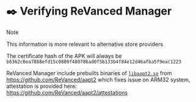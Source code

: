 # ✒️ Verifying ReVanced Manager

> [!NOTE]
> This information is more relevant to alternative store providers

The certificate hash of the APK will always be `b6362c6ea7888efd15c0800f480786ad0f5b133b4f84e12d46afba5f9eac1223`

ReVanced Manager include prebuilts binaries of [`libaapt2.so`](/app/src/main/jniLibs/) from https://github.com/ReVanced/aapt2 which fixes issue on ARM32 system, attestation is provided here: https://github.com/ReVanced/aapt2/attestations
